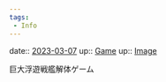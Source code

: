 ```yaml
---
tags:
 - Info
---
```


date:: [2023-03-07](/Daily_Note/2023-03-07.md)
up:: [Game](Bar/Novel/Topics/Game.md)
up:: [Image](Bar/Novel/Topics/Image.md)

巨大浮遊戦艦解体ゲーム